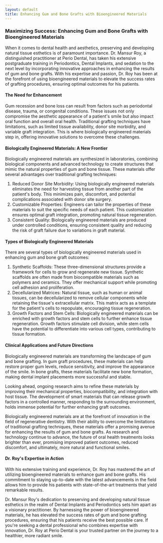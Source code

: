 ```yaml
---
layout: default
title: Enhancing Gum and Bone Grafts with Bioengineered Materials
---
```


<h3>Maximizing Success: Enhancing Gum and Bone Grafts with Bioengineered Materials</h3>

<p>When it comes to dental health and aesthetics, preserving and developing natural tissue esthetics is of paramount importance. Dr. Mansur Roy, a distinguished practitioner at Perio Dental, has taken his extensive postgraduate training in Periodontics, Dental Implants, and sedation to the next level by incorporating innovative approaches in enhancing the results of gum and bone grafts. With his expertise and passion, Dr. Roy has been at the forefront of using bioengineered materials to elevate the success rates of grafting procedures, ensuring optimal outcomes for his patients.</p>

<h4>The Need for Enhancement</h4>

<p>Gum recession and bone loss can result from factors such as periodontal disease, trauma, or congenital conditions. These issues not only compromise the aesthetic appearance of a patient's smile but also impact oral function and overall oral health. Traditional grafting techniques have limitations, such as limited tissue availability, donor site morbidity, and variable graft integration. This is where biologically engineered materials step in, offering innovative solutions to overcome these challenges.</p>

<h4>Biologically Engineered Materials: A New Frontier</h4>

<p>Biologically engineered materials are synthesized in laboratories, combining biological components and advanced technology to create structures that mimic the natural properties of gum and bone tissue. These materials offer several advantages over traditional grafting techniques:</p>
<ol>
<li>Reduced Donor Site Morbidity: Using biologically engineered materials eliminates the need for harvesting tissue from another part of the patient's body. This minimizes pain, discomfort, and potential complications associated with donor site surgery.</li>
<li>Customizable Properties: Engineers can tailor the properties of these materials to suit the specific needs of each patient. This customization ensures optimal graft integration, promoting natural tissue regeneration.</li>
<li>Consistent Quality: Biologically engineered materials are produced under controlled conditions, ensuring consistent quality and reducing the risk of graft failure due to variations in graft material.</li>
</ol>

<h4>Types of Biologically Engineered Materials</h4>

<p>There are several types of biologically engineered materials used in enhancing gum and bone graft outcomes:</p>
<ol>
<li>Synthetic Scaffolds: These three-dimensional structures provide a framework for cells to grow and regenerate new tissue. Synthetic scaffolds are often made from biocompatible materials such as polymers and ceramics. They offer mechanical support while promoting cell adhesion and proliferation.</li>
<li>Decellularized Matrices: Natural tissue, such as human or animal tissues, can be decellularized to remove cellular components while retaining the tissue's extracellular matrix. This matrix acts as a template for the patient's cells to repopulate, encouraging tissue regeneration.</li>
<li>Growth Factors and Stem Cells: Biologically engineered materials can be enriched with growth factors and stem cells to further enhance tissue regeneration. Growth factors stimulate cell division, while stem cells have the potential to differentiate into various cell types, contributing to tissue formation.</li>
</ol>

<h4>Clinical Applications and Future Directions</h4>

<p>Biologically engineered materials are transforming the landscape of gum and bone grafting. In gum graft procedures, these materials can help restore proper gum levels, reduce sensitivity, and improve the appearance of the smile. In bone grafts, these materials facilitate new bone formation, making dental implant placements more successful and stable.</p>
<p>Looking ahead, ongoing research aims to refine these materials by improving their mechanical properties, biocompatibility, and integration with host tissue. The development of smart materials that can release growth factors in a controlled manner, responding to the surrounding environment, holds immense potential for further enhancing graft outcomes.</p>


<p>Biologically engineered materials are at the forefront of innovation in the field of regenerative dentistry. With their ability to overcome the limitations of traditional grafting techniques, these materials offer a promising avenue for enhancing the results of gum and bone grafts. As research and technology continue to advance, the future of oral health treatments looks brighter than ever, promising improved patient outcomes, reduced discomfort, and ultimately, more natural and functional smiles.</p>

<h4>Dr. Roy's Expertise in Action</h4>

<p>With his extensive training and experience, Dr. Roy has mastered the art of utilizing bioengineered materials to enhance gum and bone grafts. His commitment to staying up-to-date with the latest advancements in the field allows him to provide his patients with state-of-the-art treatments that yield remarkable results.</p>



<p>Dr. Mansur Roy's dedication to preserving and developing natural tissue esthetics in the realm of Dental Implants and Periodontics sets him apart as a visionary practitioner. By harnessing the power of bioengineered materials, he has elevated the success rates of gum and bone grafting procedures, ensuring that his patients receive the best possible care. If you're seeking a dental professional who combines expertise with innovation, Dr. Roy at Perio Dental is your trusted partner on the journey to a healthier, more radiant smile.</p>

